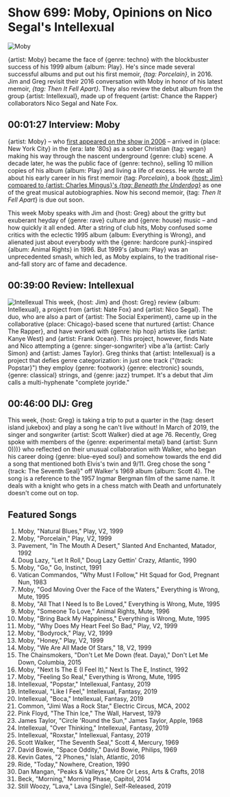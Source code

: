 

# Show 699: Moby, Opinions on Nico Segal's Intellexual

![Moby](https://sound-images.s3.amazonaws.com/images/2019/moby1.jpg)

{artist: Moby} became the face of {genre: techno} with the blockbuster success of his 1999 album {album: Play}. He's since made several successful albums and put out his first memoir, *{tag: Porcelain}*, in 2016. Jim and Greg revisit their 2016 conversation with Moby in honor of his latest memoir, *{tag: Then It Fell Apart}*. They also review the debut album from the group {artist: Intellexual}, made up of frequent {artist: Chance the Rapper} collaborators Nico Segal and Nate Fox.

## 00:01:27 Interview: Moby
{artist: Moby} – who [first appeared on the show in 2006](http://soundopinions.org/show/49/) – arrived in {place: New York City} in the {era: late '80s} as a sober Christian {tag: vegan} making his way through the nascent underground {genre: club} scene. A decade later, he was the public face of {genre: techno}, selling 10 million copies of his album {album: Play} and living a life of excess. He wrote all about his early career in his first memoir {tag: *Porcelain*}, a book [{host: Jim} compared to {artist: Charles Mingus}'s *{tag: Beneath the Underdog}*](https://www.wbez.org/shows/jim-derogatis/mobys-porcelain-is-a-musical-memoir-that-ranks-with-the-very-best/67afc360-5db1-48ff-ac29-db5813e69e01) as one of the great musical autobiographies. Now his second memoir, {tag: *Then It Fell Apart*} is due out soon. 

This week Moby speaks with Jim and {host: Greg} about the gritty but exuberant heyday of {genre: rave} culture and {genre: house} music – and how quickly it all ended. After a string of club hits, Moby confused some critics with the eclectic 1995 album {album: Everything is Wrong}, and alienated just about everybody with the {genre: hardcore punk}-inspired {album: Animal Rights} in 1996. But 1999's {album: Play} was an unprecedented smash, which led, as Moby explains, to the traditional rise-and-fall story arc of fame and decadence.

## 00:39:00 Review: Intellexual
![Intellexual](https://sound-images.s3.amazonaws.com/images/2019/Intellexual_Cover.jpg)
This week, {host: Jim} and {host: Greg} review {album: Intellexual}, a project from {artist: Nate Fox} and {artist: Nico Segal}. The duo, who are also a part of {artist: The Social Experiment}, came up in the collaborative {place: Chicago}-based scene that nurtured {artist: Chance The Rapper}, and have worked with {genre: hip hop} artists like {artist: Kanye West} and {artist: Frank Ocean}. This project, however, finds Nate and Nico attempting a {genre: singer-songwriter} vibe a'la {artist: Carly Simon} and {artist: James Taylor}. Greg thinks that {artist: Intellexual} is a project that defies genre categorization: in just one track ("{track: Popstar}") they employ {genre: footwork} {genre: electronic} sounds, {genre: classical} strings, and {genre: jazz} trumpet. It's a debut that Jim calls a multi-hyphenate "complete joyride."

## 00:46:00 DIJ: Greg
This week, {host: Greg} is taking a trip to put a quarter in the {tag: desert island jukebox} and play a song he can't live without! In March of 2019, the singer and songwriter {artist: Scott Walker} died at age 76. Recently, Greg spoke with members of the {genre: experimental metal} band {artist: Sunn 0)))} who reflected on their unusual collaboration with Walker, who began his career doing {genre: blue-eyed soul} and somehow towards the end did a song that mentioned both Elvis's twin and 9/11. Greg chose the song "{track: The Seventh Seal}" off Walker's 1969 album {album: Scott 4}. The song is a reference to the 1957 Ingmar Bergman film of the same name. It deals with a knight who gets in a chess match with Death and unfortunately doesn't come out on top.

## Featured Songs

1. Moby, "Natural Blues," Play, V2, 1999
1. Moby, "Porcelain," Play, V2, 1999
1. Pavement, "In The Mouth A Desert," Slanted And Enchanted, Matador, 1992
1. Doug Lazy, "Let It Roll," Doug Lazy Gettin' Crazy, Atlantic, 1990
1. Moby, "Go," Go, Instinct, 1991
1. Vatican Commandos, "Why Must I Follow," Hit Squad for God, Pregnant Nun, 1983
1. Moby, "God Moving Over the Face of the Waters," Everything is Wrong, Mute, 1995
1. Moby, "All That I Need Is to Be Loved," Everything is Wrong, Mute, 1995
1. Moby, "Someone To Love," Animal Rights, Mute, 1996
1. Moby, "Bring Back My Happiness," Everything is Wrong, Mute, 1995
1. Moby, "Why Does My Heart Feel So Bad," Play, V2, 1999
1. Moby, "Bodyrock," Play, V2, 1999
1. Moby, "Honey," Play, V2, 1999
1. Moby, "We Are All Made Of Stars," 18, V2, 1999
1. The Chainsmokers, "Don't Let Me Down (feat. Daya)," Don't Let Me Down, Columbia, 2015
1. Moby, "Next Is The E (I Feel It)," Next Is The E, Instinct, 1992
1. Moby, "Feeling So Real," Everything is Wrong, Mute, 1995
1. Intellexual, "Popstar," Intellexual, Fantasy, 2019
1. Intellexual, "Like I Feel," Intellexual, Fantasy, 2019
1. Intellexual, "Boca," Intellexual, Fantasy, 2019
1. Common, "Jimi Was a Rock Star," Electric Circus, MCA, 2002
1. Pink Floyd, "The Thin Ice," The Wall, Harvest, 1979
1. James Taylor, "Circle 'Round the Sun," James Taylor, Apple, 1968
1. Intellexual, "Over Thinking," Intellexual, Fantasy, 2019
1. Intellexual, "Roxstar," Intellexual, Fantasy, 2019
1. Scott Walker, "The Seventh Seal," Scott 4, Mercury, 1969
1. David Bowie, "Space Oddity," David Bowie, Philips, 1969
1. Kevin Gates, "2 Phones," Islah, Atlantic, 2016
1. Ride, "Today," Nowhere, Creation, 1990
1. Dan Mangan, "Peaks & Valleys," More Or Less, Arts & Crafts, 2018
1. Beck, "Morning," Morning Phase, Capitol, 2014
1. Still Woozy, "Lava," Lava (Single), Self-Released, 2019

